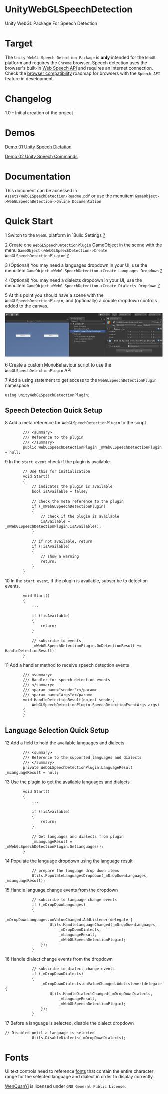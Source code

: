 # UnityWebGLSpeechDetection
Unity WebGL Package For Speech Detection

# Target

The `Unity WebGL Speech Detection Package` is **only** intended for the `WebGL` platform and requires the `Chrome` browser.
Speech detection uses the browser's built-in [Web Speech API](https://dvcs.w3.org/hg/speech-api/raw-file/tip/speechapi.html) and requires an Internet connection.
Check the [browser compatibility](https://developer.mozilla.org/en-US/docs/Web/API/Web_Speech_API#Browser_compatibility) roadmap for browsers with the `Speech API` feature in development.

# Changelog

1.0 - Initial creation of the project

# Demos

[Demo 01 Unity Speech Dictation](https://theylovegames.com/UnityWebGLSpeechDetection_01Dictation/)

[Demo 02 Unity Speech Commands](https://theylovegames.com/UnityWebGLSpeechDetection_02SpeechCommands/)

# Documentation

This document can be accessed in `Assets/WebGLSpeechDetection/Readme.pdf` or use the menuitem `GameObject->WebGLSpeechDetection->Online Documentation`

# Quick Start

1 Switch to the `WebGL` platform in `Build Settings [?](images/image_1.png)

2 Create one `WebGLSpeechDetectionPlugin` GameObject in the scene with the menu `GameObject->WebGLSpeechDetection->Create WebGLSpeechDetectionPlugion` [?](images/image_2.png)

3 (Optional) You may need a languages dropdown in your UI, use the menuitem `GameObject->WebGLSpeechDetection->Create Languages Dropdown` [?](images/image_3.png)

4 (Optional) You may need a dialects dropdown in your UI, use the menuitem `GameObject->WebGLSpeechDetection->Create Dialects Dropdown` [?](images/image_4.png)

5 At this point you should have a scene with the `WebGLSpeechDetectionPlugin`, and (optionally) a couple dropdown controls added to the canvas.

![image_5](images/image_5.png)

6 Create a custom MonoBehaviour script to use the `WebGLSpeechDetectionPlugin` API

7 Add a using statement to get access to the `WebGLSpeechDetectionPlugin` namespace

```
using UnityWebGLSpeechDetectionPlugin;
```

## Speech Detection Quick Setup

8 Add a meta reference for `WebGLSpeechDetectionPlugin` to the script

```
        /// <summary>
        /// Reference to the plugin
        /// </summary>
        public WebGLSpeechDetectionPlugin _mWebGLSpeechDetectionPlugin = null;
```

9 In the `start event` check if the plugin is available.

```
        // Use this for initialization
        void Start()
        {
            // indicates the plugin is available
            bool isAvailable = false;

            // check the meta reference to the plugin
            if (_mWebGLSpeechDetectionPlugin)
            {
                // check if the plugin is available
                isAvailable = _mWebGLSpeechDetectionPlugin.IsAvailable();
            }

            // if not available, return
            if (!isAvailable)
            {
                // show a warning
                return;
            }
        }
```

10 In the `start event`, if the plugin is available, subscribe to detection events.

```
        void Start()
        {
            ...

            if (!isAvailable)
            {
                return;
            }

            // subscribe to events
            _mWebGLSpeechDetectionPlugin.OnDetectionResult += HandleDetectionResult;
        }
```

11 Add a handler method to receive speech detection events

```
        /// <summary>
        /// Handler for speech detection events
        /// </summary>
        /// <param name="sender"></param>
        /// <param name="args"></param>
        void HandleDetectionResult(object sender,
            WebGLSpeechDetectionPlugin.SpeechDetectionEventArgs args)
        {
        }
```

## Language Selection Quick Setup

12 Add a field to hold the available languages and dialects

```
        /// <summary>
        /// Reference to the supported languages and dialects
        /// </summary>
        private WebGLSpeechDetectionPlugin.LanguageResult _mLanguageResult = null;
```

13 Use the plugin to get the available languages and dialects

```
        void Start()
        {
            ...

            if (!isAvailable)
            {
                return;
            }

            // Get languages and dialects from plugin
            _mLanguageResult = _mWebGLSpeechDetectionPlugin.GetLanguages();
        }
```

14 Populate the language dropdown using the language result

```
            // prepare the language drop down items
            Utils.PopulateLanguagesDropdown(_mDropDownLanguages, _mLanguageResult);
```

15 Handle language change events from the dropdown

```
            // subscribe to language change events
            if (_mDropDownLanguages)
            {
                _mDropDownLanguages.onValueChanged.AddListener(delegate {
                    Utils.HandleLanguageChanged(_mDropDownLanguages,
                        _mDropDownDialects,
                        _mLanguageResult,
                        _mWebGLSpeechDetectionPlugin);
                });
            }
```

16 Handle dialect change events from the dropdown

```
            // subscribe to dialect change events
            if (_mDropDownDialects)
            {
                _mDropDownDialects.onValueChanged.AddListener(delegate {
                    Utils.HandleDialectChanged(_mDropDownDialects,
                        _mLanguageResult,
                        _mWebGLSpeechDetectionPlugin);
                });
            }
```

17 Before a language is selected, disable the dialect dropdown

```
// Disabled until a language is selected
            Utils.DisableDialects(_mDropDownDialects);
```

# Fonts

UI text controls need to reference [fonts](https://en.wikipedia.org/wiki/List_of_CJK_fonts) that contain the entire character range for the selected language and dialect in order to display correctly.

[WenQuanYi](https://en.wikipedia.org/wiki/WenQuanYi) is licensed under `GNU General Public License`.
